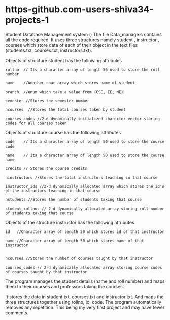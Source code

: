 # https-github.com-users-shiva34-projects-1
Student Database Management system :)
The file Data_manage.c contains all the code required.
It uses three structures namely student , instructor , courses which store data 
of each of their object in the text files (students.txt, courses.txt, instructors.txt).

Objects of structure student has the following attribules 

    rollno  // Its a character array of length 50 used to store the roll number  
   
    name    //Another char array which stores name of student
   
    branch  //enum which take a value from {CSE, EE, ME} 
   
    semester //Stores the semester number 
   
    ncourses  //Stores the total courses taken by student 
   
    courses_codes //2-d dynamically initialized character vector storing codes for all courses taken
   
   
Objects of structure course has the following attributes

    code    // Its a character array of length 50 used to store the course code
    
    name    // Its a character array of length 50 used to store the course name
    
    credits // Stores the course credits
    
    ninstructors //Stores the total instructors teaching in that course
    
    instructor_ids //2-d dynamically allocated array which stores the id's of the instructors teaching in that course
    
    nstudents //Stores the number of students taking that course
    
    student_rollnos // 2-d dynamically allocated array storing roll number of students taking that course
    
    
 Objects of the structure instructor has the following attributes
 
    id   //Character array of length 50 which stores id of that instructor
    
    name //Character array of length 50 which stores name of that instructor
    
    
    ncourses //Stores the number of courses taught by that instructor
    
    courses_codes // 2-d dynamically allocated array storing course codes of courses taught by that instructor
    
The program manages the student details (name and roll number) and maps them to their courses and professors taking the courses.

It stores the data in student.txt, courses.txt and instructor.txt. And maps the three structures together using rollno, id, code.
The program automatically removes any repetition.
This being my very first project and may have fewer comments.
